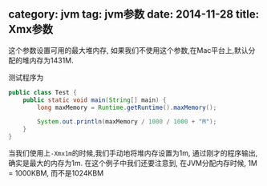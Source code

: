 category: jvm
tag: jvm参数
date: 2014-11-28
title: Xmx参数
---
这个参数设置可用的最大堆内存, 如果我们不使用这个参数,在Mac平台上,默认分配的堆内存为1431M.


测试程序为

```java
public class Test {
	public static void main(String[] main) {
		long maxMemory = Runtime.getRuntime().maxMemory();

		System.out.println(maxMemory / 1000 / 1000 + "M");
	}
}
```


当我们使用上`-Xmx1m`的时候,我们手动地将堆内存设置为1m, 通过刚才的程序输出,确实是最大的内存为1m.  在这个例子中我们还要注意到, 在JVM分配内存时候, 1M = 1000KBM, 而不是1024KBM